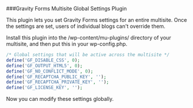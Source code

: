 ###Gravity Forms Multisite Global Settings Plugin

This plugin lets you set Gravity Forms settings for an entire multisite.
Once the settings are set, users of individual blogs can't override them.

Install this plugin into the /wp-content/mu-plugins/ directory of your multisite, and then put this in your wp-config.php.


```php
/* Global settings that will be active across the multisite */
define('GF_DISABLE_CSS', 0);
define('GF_OUTPUT_HTML5', 0);
define('GF_NO_CONFLICT_MODE', 0);
define('GF_RECAPTCHA_PUBLIC_KEY', '');
define('GF_RECAPTCHA_PRIVATE_KEY', '');
define('GF_LICENSE_KEY', '');
```

Now you can modify these settings globally.
